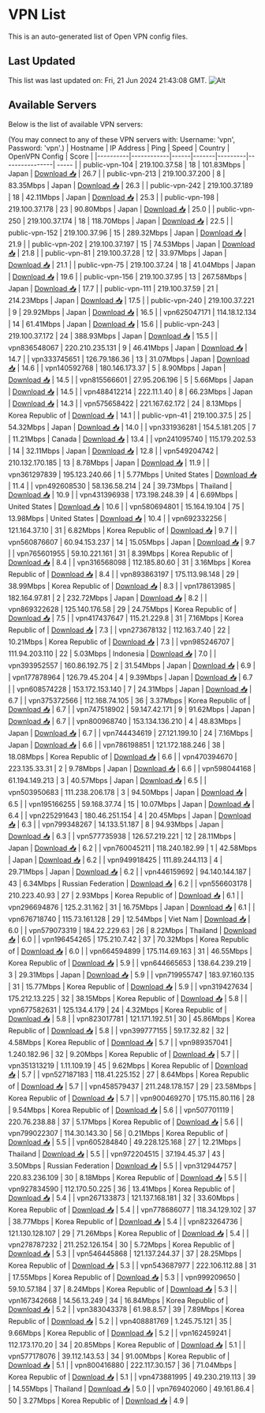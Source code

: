 # VPN List

This is an auto-generated list of Open VPN config files.

## Last Updated

This list was last updated on: Fri, 21 Jun 2024 21:43:08 GMT.
![Alt](https://repobeats.axiom.co/api/embed/186b98318ef1479477931607c1ad7d823f12451f.svg "Repobeats analytics image")

## Available Servers

Below is the list of available VPN servers:

(You may connect to any of these VPN servers with: Username: 'vpn', Password: 'vpn'.)
| Hostname | IP Address | Ping | Speed | Country | OpenVPN Config | Score |
|----------|------------|------|-------|---------|----------------| ----- |
| public-vpn-104 | 219.100.37.58 | 18 | 101.83Mbps | Japan | [Download 📥](./configs/server_0_JP.ovpn) | 26.7 |
| public-vpn-213 | 219.100.37.200 | 8 | 83.35Mbps | Japan | [Download 📥](./configs/server_1_JP.ovpn) | 26.3 |
| public-vpn-242 | 219.100.37.189 | 18 | 42.11Mbps | Japan | [Download 📥](./configs/server_2_JP.ovpn) | 25.3 |
| public-vpn-198 | 219.100.37.178 | 23 | 90.80Mbps | Japan | [Download 📥](./configs/server_3_JP.ovpn) | 25.0 |
| public-vpn-250 | 219.100.37.174 | 18 | 118.70Mbps | Japan | [Download 📥](./configs/server_4_JP.ovpn) | 22.5 |
| public-vpn-152 | 219.100.37.96 | 15 | 289.32Mbps | Japan | [Download 📥](./configs/server_5_JP.ovpn) | 21.9 |
| public-vpn-202 | 219.100.37.197 | 15 | 74.53Mbps | Japan | [Download 📥](./configs/server_6_JP.ovpn) | 21.8 |
| public-vpn-81 | 219.100.37.28 | 12 | 33.97Mbps | Japan | [Download 📥](./configs/server_7_JP.ovpn) | 21.1 |
| public-vpn-75 | 219.100.37.24 | 18 | 41.04Mbps | Japan | [Download 📥](./configs/server_8_JP.ovpn) | 19.6 |
| public-vpn-156 | 219.100.37.95 | 13 | 267.58Mbps | Japan | [Download 📥](./configs/server_9_JP.ovpn) | 17.7 |
| public-vpn-111 | 219.100.37.59 | 21 | 214.23Mbps | Japan | [Download 📥](./configs/server_10_JP.ovpn) | 17.5 |
| public-vpn-240 | 219.100.37.221 | 9 | 29.92Mbps | Japan | [Download 📥](./configs/server_11_JP.ovpn) | 16.5 |
| vpn625047171 | 114.18.12.134 | 14 | 61.41Mbps | Japan | [Download 📥](./configs/server_12_JP.ovpn) | 15.6 |
| public-vpn-243 | 219.100.37.172 | 24 | 388.93Mbps | Japan | [Download 📥](./configs/server_13_JP.ovpn) | 15.5 |
| vpn836548067 | 220.210.235.131 | 9 | 46.41Mbps | Japan | [Download 📥](./configs/server_14_JP.ovpn) | 14.7 |
| vpn333745651 | 126.79.186.36 | 13 | 31.07Mbps | Japan | [Download 📥](./configs/server_15_JP.ovpn) | 14.6 |
| vpn140592768 | 180.146.173.37 | 5 | 8.90Mbps | Japan | [Download 📥](./configs/server_16_JP.ovpn) | 14.5 |
| vpn815566601 | 27.95.206.196 | 5 | 5.66Mbps | Japan | [Download 📥](./configs/server_17_JP.ovpn) | 14.5 |
| vpn488412214 | 222.11.1.40 | 8 | 66.23Mbps | Japan | [Download 📥](./configs/server_18_JP.ovpn) | 14.3 |
| vpn575658422 | 221.167.62.172 | 24 | 8.13Mbps | Korea Republic of | [Download 📥](./configs/server_19_KR.ovpn) | 14.1 |
| public-vpn-41 | 219.100.37.5 | 25 | 54.32Mbps | Japan | [Download 📥](./configs/server_20_JP.ovpn) | 14.0 |
| vpn331936281 | 154.5.181.205 | 7 | 11.21Mbps | Canada | [Download 📥](./configs/server_21_CA.ovpn) | 13.4 |
| vpn241095740 | 115.179.202.53 | 14 | 32.11Mbps | Japan | [Download 📥](./configs/server_22_JP.ovpn) | 12.8 |
| vpn549204742 | 210.132.170.185 | 13 | 8.78Mbps | Japan | [Download 📥](./configs/server_23_JP.ovpn) | 11.9 |
| vpn361297839 | 195.123.240.66 | 1 | 5.77Mbps | United States | [Download 📥](./configs/server_24_US.ovpn) | 11.4 |
| vpn492608530 | 58.136.58.214 | 24 | 39.73Mbps | Thailand | [Download 📥](./configs/server_25_TH.ovpn) | 10.9 |
| vpn431396938 | 173.198.248.39 | 4 | 6.69Mbps | United States | [Download 📥](./configs/server_26_US.ovpn) | 10.6 |
| vpn580694801 | 15.164.19.104 | 75 | 13.98Mbps | United States | [Download 📥](./configs/server_27_US.ovpn) | 10.4 |
| vpn692332256 | 121.164.37.10 | 31 | 6.82Mbps | Korea Republic of | [Download 📥](./configs/server_28_KR.ovpn) | 9.7 |
| vpn560876607 | 60.94.153.237 | 14 | 15.05Mbps | Japan | [Download 📥](./configs/server_29_JP.ovpn) | 9.7 |
| vpn765601955 | 59.10.221.161 | 31 | 8.39Mbps | Korea Republic of | [Download 📥](./configs/server_30_KR.ovpn) | 8.4 |
| vpn316568098 | 112.185.80.60 | 31 | 3.16Mbps | Korea Republic of | [Download 📥](./configs/server_31_KR.ovpn) | 8.4 |
| vpn893863197 | 175.113.98.148 | 29 | 38.99Mbps | Korea Republic of | [Download 📥](./configs/server_32_KR.ovpn) | 8.3 |
| vpn178613985 | 182.164.97.81 | 2 | 232.72Mbps | Japan | [Download 📥](./configs/server_33_JP.ovpn) | 8.2 |
| vpn869322628 | 125.140.176.58 | 29 | 24.75Mbps | Korea Republic of | [Download 📥](./configs/server_34_KR.ovpn) | 7.5 |
| vpn417437647 | 115.21.229.8 | 31 | 7.16Mbps | Korea Republic of | [Download 📥](./configs/server_35_KR.ovpn) | 7.3 |
| vpn273678132 | 112.163.7.40 | 22 | 10.21Mbps | Korea Republic of | [Download 📥](./configs/server_36_KR.ovpn) | 7.3 |
| vpn985246707 | 111.94.203.110 | 22 | 5.03Mbps | Indonesia | [Download 📥](./configs/server_37_ID.ovpn) | 7.0 |
| vpn393952557 | 160.86.192.75 | 2 | 31.54Mbps | Japan | [Download 📥](./configs/server_38_JP.ovpn) | 6.9 |
| vpn177878964 | 126.79.45.204 | 4 | 9.39Mbps | Japan | [Download 📥](./configs/server_39_JP.ovpn) | 6.7 |
| vpn608574228 | 153.172.153.140 | 7 | 24.31Mbps | Japan | [Download 📥](./configs/server_40_JP.ovpn) | 6.7 |
| vpn375372566 | 112.168.74.105 | 36 | 3.37Mbps | Korea Republic of | [Download 📥](./configs/server_41_KR.ovpn) | 6.7 |
| vpn747518902 | 59.147.42.171 | 9 | 91.62Mbps | Japan | [Download 📥](./configs/server_42_JP.ovpn) | 6.7 |
| vpn800968740 | 153.134.136.210 | 4 | 48.83Mbps | Japan | [Download 📥](./configs/server_43_JP.ovpn) | 6.7 |
| vpn744434619 | 27.121.199.10 | 24 | 7.16Mbps | Japan | [Download 📥](./configs/server_44_JP.ovpn) | 6.6 |
| vpn786198851 | 121.172.188.246 | 38 | 18.08Mbps | Korea Republic of | [Download 📥](./configs/server_45_KR.ovpn) | 6.6 |
| vpn470394670 | 223.135.33.31 | 2 | 9.78Mbps | Japan | [Download 📥](./configs/server_46_JP.ovpn) | 6.6 |
| vpn598044168 | 61.194.149.213 | 3 | 40.57Mbps | Japan | [Download 📥](./configs/server_47_JP.ovpn) | 6.5 |
| vpn503950683 | 111.238.206.178 | 3 | 94.50Mbps | Japan | [Download 📥](./configs/server_48_JP.ovpn) | 6.5 |
| vpn195166255 | 59.168.37.74 | 15 | 10.07Mbps | Japan | [Download 📥](./configs/server_49_JP.ovpn) | 6.4 |
| vpn225291643 | 180.46.251.154 | 4 | 20.45Mbps | Japan | [Download 📥](./configs/server_50_JP.ovpn) | 6.3 |
| vpn799348267 | 14.133.51.187 | 8 | 94.93Mbps | Japan | [Download 📥](./configs/server_51_JP.ovpn) | 6.3 |
| vpn577735938 | 126.57.219.221 | 12 | 28.11Mbps | Japan | [Download 📥](./configs/server_52_JP.ovpn) | 6.2 |
| vpn760045211 | 118.240.182.99 | 1 | 42.58Mbps | Japan | [Download 📥](./configs/server_53_JP.ovpn) | 6.2 |
| vpn949918425 | 111.89.244.113 | 4 | 29.71Mbps | Japan | [Download 📥](./configs/server_54_JP.ovpn) | 6.2 |
| vpn446159692 | 94.140.144.187 | 43 | 6.34Mbps | Russian Federation | [Download 📥](./configs/server_55_RU.ovpn) | 6.2 |
| vpn556603178 | 210.223.40.93 | 27 | 2.93Mbps | Korea Republic of | [Download 📥](./configs/server_56_KR.ovpn) | 6.1 |
| vpn296694876 | 125.2.31.162 | 31 | 16.75Mbps | Japan | [Download 📥](./configs/server_57_JP.ovpn) | 6.1 |
| vpn676718740 | 115.73.161.128 | 29 | 12.54Mbps | Viet Nam | [Download 📥](./configs/server_58_VN.ovpn) | 6.0 |
| vpn579073319 | 184.22.229.63 | 26 | 8.22Mbps | Thailand | [Download 📥](./configs/server_59_TH.ovpn) | 6.0 |
| vpn196454265 | 175.210.7.42 | 37 | 70.32Mbps | Korea Republic of | [Download 📥](./configs/server_60_KR.ovpn) | 6.0 |
| vpn664594899 | 175.114.69.163 | 31 | 46.55Mbps | Korea Republic of | [Download 📥](./configs/server_61_KR.ovpn) | 5.9 |
| vpn644665653 | 138.64.239.219 | 3 | 29.31Mbps | Japan | [Download 📥](./configs/server_62_JP.ovpn) | 5.9 |
| vpn719955747 | 183.97.160.135 | 31 | 15.77Mbps | Korea Republic of | [Download 📥](./configs/server_63_KR.ovpn) | 5.9 |
| vpn319427634 | 175.212.13.225 | 32 | 38.15Mbps | Korea Republic of | [Download 📥](./configs/server_64_KR.ovpn) | 5.8 |
| vpn677582631 | 125.134.4.179 | 24 | 4.32Mbps | Korea Republic of | [Download 📥](./configs/server_65_KR.ovpn) | 5.8 |
| vpn823017781 | 121.171.192.51 | 30 | 45.86Mbps | Korea Republic of | [Download 📥](./configs/server_66_KR.ovpn) | 5.8 |
| vpn399777155 | 59.17.32.82 | 32 | 4.58Mbps | Korea Republic of | [Download 📥](./configs/server_67_KR.ovpn) | 5.7 |
| vpn989357041 | 1.240.182.96 | 32 | 9.20Mbps | Korea Republic of | [Download 📥](./configs/server_68_KR.ovpn) | 5.7 |
| vpn351313219 | 1.11.109.19 | 45 | 9.62Mbps | Korea Republic of | [Download 📥](./configs/server_69_KR.ovpn) | 5.7 |
| vpn527187183 | 118.41.225.152 | 27 | 8.64Mbps | Korea Republic of | [Download 📥](./configs/server_70_KR.ovpn) | 5.7 |
| vpn458579437 | 211.248.178.157 | 29 | 23.58Mbps | Korea Republic of | [Download 📥](./configs/server_71_KR.ovpn) | 5.7 |
| vpn900469270 | 175.115.80.116 | 28 | 9.54Mbps | Korea Republic of | [Download 📥](./configs/server_72_KR.ovpn) | 5.6 |
| vpn507701119 | 220.76.238.88 | 37 | 5.17Mbps | Korea Republic of | [Download 📥](./configs/server_73_KR.ovpn) | 5.6 |
| vpn799022307 | 114.30.143.30 | 56 | 0.21Mbps | Korea Republic of | [Download 📥](./configs/server_74_KR.ovpn) | 5.5 |
| vpn605284840 | 49.228.125.168 | 27 | 12.21Mbps | Thailand | [Download 📥](./configs/server_75_TH.ovpn) | 5.5 |
| vpn972204515 | 37.194.45.37 | 43 | 3.50Mbps | Russian Federation | [Download 📥](./configs/server_76_RU.ovpn) | 5.5 |
| vpn312944757 | 220.83.236.109 | 30 | 8.18Mbps | Korea Republic of | [Download 📥](./configs/server_77_KR.ovpn) | 5.5 |
| vpn927834590 | 112.170.50.225 | 36 | 13.41Mbps | Korea Republic of | [Download 📥](./configs/server_78_KR.ovpn) | 5.4 |
| vpn267133873 | 121.137.168.181 | 32 | 33.60Mbps | Korea Republic of | [Download 📥](./configs/server_79_KR.ovpn) | 5.4 |
| vpn778686077 | 118.34.129.102 | 37 | 38.77Mbps | Korea Republic of | [Download 📥](./configs/server_80_KR.ovpn) | 5.4 |
| vpn823264736 | 121.130.128.107 | 29 | 71.26Mbps | Korea Republic of | [Download 📥](./configs/server_81_KR.ovpn) | 5.4 |
| vpn278787232 | 211.252.126.154 | 30 | 5.72Mbps | Korea Republic of | [Download 📥](./configs/server_82_KR.ovpn) | 5.3 |
| vpn546445868 | 121.137.244.37 | 37 | 28.25Mbps | Korea Republic of | [Download 📥](./configs/server_83_KR.ovpn) | 5.3 |
| vpn543687977 | 222.106.112.88 | 31 | 17.55Mbps | Korea Republic of | [Download 📥](./configs/server_84_KR.ovpn) | 5.3 |
| vpn999209650 | 59.10.57.184 | 37 | 8.24Mbps | Korea Republic of | [Download 📥](./configs/server_85_KR.ovpn) | 5.3 |
| vpn167342668 | 14.56.13.249 | 34 | 16.84Mbps | Korea Republic of | [Download 📥](./configs/server_86_KR.ovpn) | 5.2 |
| vpn383043378 | 61.98.8.57 | 39 | 7.89Mbps | Korea Republic of | [Download 📥](./configs/server_87_KR.ovpn) | 5.2 |
| vpn408881769 | 1.245.75.121 | 35 | 9.66Mbps | Korea Republic of | [Download 📥](./configs/server_88_KR.ovpn) | 5.2 |
| vpn162459241 | 112.173.170.20 | 34 | 20.85Mbps | Korea Republic of | [Download 📥](./configs/server_89_KR.ovpn) | 5.1 |
| vpn577178076 | 39.112.143.53 | 34 | 91.00Mbps | Korea Republic of | [Download 📥](./configs/server_90_KR.ovpn) | 5.1 |
| vpn800416880 | 222.117.30.157 | 36 | 71.04Mbps | Korea Republic of | [Download 📥](./configs/server_91_KR.ovpn) | 5.1 |
| vpn473881995 | 49.230.219.113 | 39 | 14.55Mbps | Thailand | [Download 📥](./configs/server_92_TH.ovpn) | 5.0 |
| vpn769402060 | 49.161.86.4 | 50 | 3.27Mbps | Korea Republic of | [Download 📥](./configs/server_93_KR.ovpn) | 4.9 |
